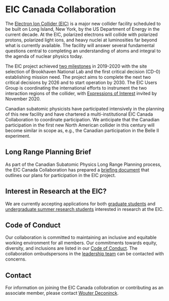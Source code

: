# EIC Canada Collaboration

The [Electron Ion Collider (EIC)](https://www.bnl.gov/eic/) is a major new collider facility scheduled to be built on Long Island, New York, by the US Department of Energy in the current decade. At the EIC, polarized electrons will collide with polarized protons, polarized light ions, and heavy nuclei at luminosities far beyond what is currently available. The facility will answer several fundamental questions central to completing an understanding of atoms and integral to the agenda of nuclear physics today.

The EIC project achieved [two milestones](https://www.bnl.gov/newsroom/news.php?a=116998) in 2019-2020 with the site selection of Brookhaven National Lab and the first critical decision (CD-0) establishing mission need. The project aims to complete the next two critical decisions by 2026 and to start operation by 2030. The EIC Users Group is coordinating the international efforts to instrument the two interaction regions of the collider, with [Expressions of Interest](https://www.bnl.gov/eic/EOI.php) invited by November 2020.

Canadian subatomic physicists have participated intensively in the planning of this new facility and have chartered a multi-institutional EIC Canada Collaboration to coordinate participation. We anticipate that the Canadian participation in the first new North American collider in this century will become similar in scope as, e.g., the Canadian participation in the Belle II experiment.

## Long Range Planning Brief

As part of the Canadian Subatomic Physics Long Range Planning process, the EIC Canada Collaboration has prepared a [briefing document](assets/docs/2020_SAP_LRP_EIC_Canada_Brief.pdf) that outlines our plans for participation in the EIC project.

## Interest in Research at the EIC?

We are currently accepting applications for both [graduate students](graduate-students/index.md) and [undergraduate summer research students](undergraduate-students/index.md) interested in research at the EIC.

## Code of Conduct

Our collaboration is committed to maintaining an inclusive and equitable working environment for all members. Our commitments towards equity, diversity, and inclusions are listed in our [Code of Conduct](codeofconduct.md). The collaboration ombudspersons in the [leadership team](leadership.md) can be contacted with concerns.

## Contact

For information on joining the EIC Canada collobration or contributing as an associate member, please contact [Wouter Deconinck](mailto:wouter.deconinck@umanitoba.ca).
